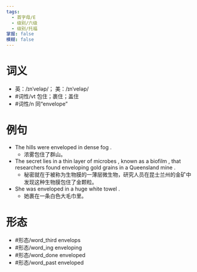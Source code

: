 ```yaml
---
tags:
  - 首字母/E
  - 级别/六级
  - 级别/托福
掌握: false
模糊: false
---
```

# 词义
- 英：/ɪnˈveləp/； 美：/ɪnˈveləp/
- #词性/vt  包住；裹住；盖住
- #词性/n  同“envelope”
# 例句
- The hills were enveloped in dense fog .
	- 浓雾包住了群山。
- The secret lies in a thin layer of microbes , known as a biofilm , that researchers found enveloping gold grains in a Queensland mine .
	- 秘密就在于被称为生物膜的一薄层微生物，研究人员在昆士兰州的金矿中发现这种生物膜包住了金颗粒。
- She was enveloped in a huge white towel .
	- 她裹在一条白色大毛巾里。
# 形态
- #形态/word_third envelops
- #形态/word_ing enveloping
- #形态/word_done enveloped
- #形态/word_past enveloped
